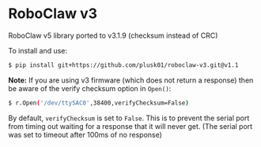 RoboClaw v3
===========

RoboClaw v5 library ported to v3.1.9 (checksum instead of CRC)

To install and use:

```bash
$ pip install git+https://github.com/plusk01/roboclaw-v3.git@v1.1
```

**Note:** If you are using v3 firmware (which does not return a response) then be aware of the verify checksum option in `Open()`:

```bash
$ r.Open('/dev/ttySAC0',38400,verifyChecksum=False)
```

By default, `verifyChecksum` is set to `False`. This is to prevent the serial port from timing out waiting for a response that it will never get. (The serial port was set to timeout after 100ms of no response)
